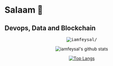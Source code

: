   # Salaam 👋

## Devops, Data and Blockchain

<p align="center"><samp> <img src=https://komarev.com/ghpvc/?username=iamfeysal alt=iamfeysal/></samp> </p>

<div align='center'>

![iamfeysal's github stats](https://github-readme-stats.vercel.app/api?username=iamfeysal&count_private=true)

[![Top Langs](https://github-readme-stats.vercel.app/api/top-langs/?username=iamfeysal)](https://github.com/iamfeysal/github_stats)

</div>
